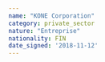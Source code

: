 ```yaml
---
name: "KONE Corporation"
category: private_sector
nature: "Entreprise"
nationality: FIN
date_signed: '2018-11-12'
---
```

    